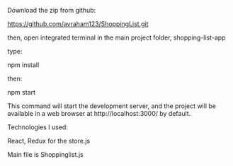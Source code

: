Download the zip from github:

https://github.com/avraham123/ShoppingList.git

then, open integrated terminal in the main project folder, shopping-list-app

type:

npm install

then:

npm start

This command will start the development server, and the project will be available in a web browser at http://localhost:3000/ by default.

Technologies I used:

React, Redux for the store.js

Main file is Shoppinglist.js
